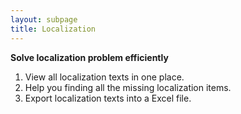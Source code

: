 ```yaml
---
layout: subpage
title: Localization
---
```


**Solve localization problem efficiently**


1. View all localization texts in one place.
2. Help you finding all the missing localization items.
3. Export localization texts into a Excel file.